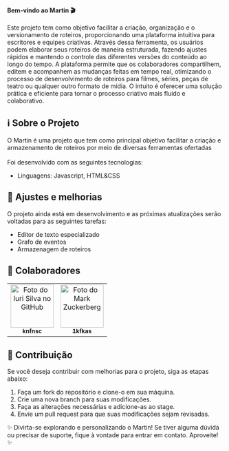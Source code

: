 <b>Bem-vindo ao Martin 🎬</b> <br> <br>
Este projeto tem como objetivo facilitar a criação, organização e o versionamento de roteiros, proporcionando uma plataforma intuitiva para escritores e equipes criativas. Através dessa ferramenta, os usuários podem elaborar seus roteiros de maneira estruturada, fazendo ajustes rápidos e mantendo o controle das diferentes versões do conteúdo ao longo do tempo. A plataforma permite que os colaboradores compartilhem, editem e acompanhem as mudanças feitas em tempo real, otimizando o processo de desenvolvimento de roteiros para filmes, séries, peças de teatro ou qualquer outro formato de mídia. O intuito é oferecer uma solução prática e eficiente para tornar o processo criativo mais fluido e colaborativo.

## ℹ️ Sobre o Projeto
O Martin é uma projeto que tem como principal objetivo facilitar a criação e armazenamento de roteiros por meio de diversas ferramentas ofertadas  <br> <br>Foi desenvolvido com as seguintes tecnologias:
<ul>
  <li>Linguagens: Javascript, HTML&CSS</li>
</ul>

## 🔨 Ajustes e melhorias
O projeto ainda está em desenvolvimento e as próximas atualizações serão voltadas para as seguintes tarefas:
<ul>
  <li>Editor de texto especializado</li>
  <li>Grafo de eventos</li>
  <li>Armazenagem de roteiros</li>
</ul>

## 🤝 Colaboradores
<table>
  <tr>
    <td align="center">
      <a href="#" title="defina o título do link">
        <img src="https://avatars.githubusercontent.com/u/140078830?v=4" width="100px;" alt="Foto do Iuri Silva no GitHub"/><br>
        <sub>
          <b>knfnsc</b>
        </sub>
      </a>
    </td>
    <td align="center">
      <a href="#" title="defina o título do link">
        <img src="https://avatars.githubusercontent.com/u/48663613?v=4" width="100px;" alt="Foto do Mark Zuckerberg"/><br>
        <sub>
          <b>1kfkas</b>
        </sub>
      </a>
    </td>
  </tr>
</table>

## 📝 Contribuição
Se você deseja contribuir com melhorias para o projeto, siga as etapas abaixo:
<ol>
  <li>Faça um fork do repositório e clone-o em sua máquina.</li>
  <li>Crie uma nova branch para suas modificações.</li>
  <li>Faça as alterações necessárias e adicione-as ao stage.</li>
  <li>Envie um pull request para que suas modificações sejam revisadas.</li>
</ol>

✨ Divirta-se explorando e personalizando o Martin! Se tiver alguma dúvida ou precisar de suporte, fique à vontade para entrar em contato. Aproveite! ✨
